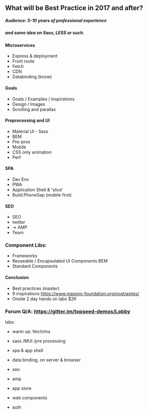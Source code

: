 ## What will be Best Practice in 2017 and after?
##### Audience: 5-10 years of professional experience
##### and some idea on Sass, LESS or such.

#### Microservices
- Express & deployment
- Front route
- Fetch
- CDN
- Databinding (know)


#### Goals
- Goals / Examples / Inspirations
- Design / Images 
- Scrolling and parallax

#### Preprocessing and UI
- Material UI - Sass
- BEM
- Pre-pros
- Mobile 
- CSS only animation
- Perf

#### SPA
- Dev Env
- PWA
- Application Shell & 'slice'
- Build.PhoneGap (mobile first)

#### SEO
- SEO
- twitter
- -> AMP 
- Team

### Component Libs:
- Frameworks
- Reuseable / Encapsulated UI Components BEM
- Standard Components

#### Conclusion 
- Best practices  (master)
- 9 inspirations <https://www.masons-foundation.org/post/asites/>
- Onsite 2 day hands on labs $2K
### Forum Q/A: https://gitter.im/topseed-demos/Lobby

labs:

- warm up: fetch/ms
- sass /MUI /pre processing
- spa & app shell

- data binding, on server & browser
- seo
- amp 

- app store 
- web components
- auth
